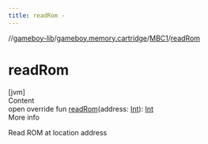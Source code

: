 ```yaml
---
title: readRom -
---
```

//[gameboy-lib](../../index.md)/[gameboy.memory.cartridge](../index.md)/[MBC1](index.md)/[readRom](read-rom.md)



# readRom  
[jvm]  
Content  
open override fun [readRom](read-rom.md)(address: [Int](https://kotlinlang.org/api/latest/jvm/stdlib/kotlin/-int/index.html)): [Int](https://kotlinlang.org/api/latest/jvm/stdlib/kotlin/-int/index.html)  
More info  


Read ROM at location address

  



